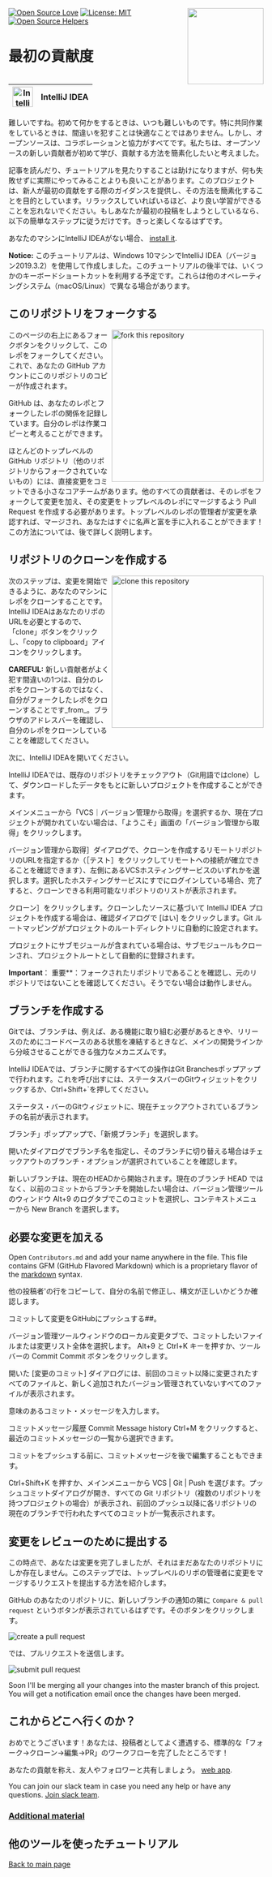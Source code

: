 [![Open Source Love](https://badges.frapsoft.com/os/v1/open-source.svg?v=103)](https://github.com/ellerbrock/open-source-badges/)
[<img align="right" width="150" src="https://firstcontributions.github.io/assets/gui-tool-tutorials/github-desktop-tutorial/join-slack-team.png">](https://join.slack.com/t/firstcontributors/shared_invite/zt-1hg51qkgm-Xc7HxhsiPYNN3ofX2_I8FA)
[![License: MIT](https://img.shields.io/badge/License-MIT-green.svg)](https://opensource.org/licenses/MIT)
[![Open Source Helpers](https://www.codetriage.com/roshanjossey/first-contributions/badges/users.svg)](https://www.codetriage.com/roshanjossey/first-contributions)

# 最初の貢献度

| <img alt="IntelliJ IDEA" src="https://upload.wikimedia.org/wikipedia/commons/9/9c/IntelliJ_IDEA_Icon.svg" width="40"> | IntelliJ IDEA |
| ------------------------------------------------------------------------------------------------------------------------------------ | ------------------ |


難しいですね。初めて何かをするときは、いつも難しいものです。特に共同作業をしているときは、間違いを犯すことは快適なことではありません。しかし、オープンソースは、コラボレーションと協力がすべてです。私たちは、オープンソースの新しい貢献者が初めて学び、貢献する方法を簡素化したいと考えました。

記事を読んだり、チュートリアルを見たりすることは助けになりますが、何も失敗せずに実際にやってみることよりも良いことがあります。このプロジェクトは、新人が最初の貢献をする際のガイダンスを提供し、その方法を簡素化することを目的としています。リラックスしていればいるほど、より良い学習ができることを忘れないでください。もしあなたが最初の投稿をしようとしているなら、以下の簡単なステップに従うだけです。きっと楽しくなるはずです。

あなたのマシンにIntelliJ IDEAがない場合、 [install it](https://www.jetbrains.com/idea/download/#section=windows).

**Notice:** このチュートリアルは、Windows 10マシンでIntelliJ IDEA（バージョン2019.3.2）を使用して作成しました。このチュートリアルの後半では、いくつかのキーボードショートカットを利用する予定です。これらは他のオペレーティングシステム（macOS/Linux）で異なる場合があります。

## このリポジトリをフォークする

<img align="right" width="300" src="https://firstcontributions.github.io/assets/gui-tool-tutorials/github-desktop-tutorial/fork.png" alt="fork this repository" />

このページの右上にあるフォークボタンをクリックして、このレポをフォークしてください。これで、あなたの GitHub アカウントにこのリポジトリのコピーが作成されます。

GitHub は、あなたのレポとフォークしたレポの関係を記録しています。自分のレポは作業コピーと考えることができます。

ほとんどのトップレベルの GitHub リポジトリ（他のリポジトリからフォークされていないもの）には、直接変更をコミットできる小さなコアチームがあります。他のすべての貢献者は、そのレポをフォークして変更を加え、その変更をトップレベルのレポにマージするよう Pull Request を作成する必要があります。トップレベルのレポの管理者が変更を承認すれば、マージされ、あなたはすぐに名声と富を手に入れることができます！この方法については、後で詳しく説明します。

## リポジトリのクローンを作成する

<img align="right" width="300" src="https://firstcontributions.github.io/assets/Readme/clone.png" alt="clone this repository" />

次のステップは、変更を開始できるように、あなたのマシンにレポをクローンすることです。IntelliJ IDEAはあなたのリポのURLを必要とするので、「clone」ボタンをクリックし、「copy to clipboard」アイコンをクリックします。

**CAREFUL:** 新しい貢献者がよく犯す間違いの1つは、自分のレポをクローンするのではなく、自分がフォークしたレポをクローンすることです_from_。ブラウザのアドレスバーを確認し、自分のレポをクローンしていることを確認してください。

次に、IntelliJ IDEAを開いてください。

IntelliJ IDEAでは、既存のリポジトリをチェックアウト（Git用語ではclone）して、ダウンロードしたデータをもとに新しいプロジェクトを作成することができます。

メインメニューから「VCS｜バージョン管理から取得」を選択するか、現在プロジェクトが開かれていない場合は、「ようこそ」画面の「バージョン管理から取得」をクリックします。

バージョン管理から取得］ダイアログで、クローンを作成するリモートリポジトリのURLを指定するか（［テスト］をクリックしてリモートへの接続が確立できることを確認できます）、左側にあるVCSホスティングサービスのいずれかを選択します。選択したホスティングサービスにすでにログインしている場合、完了すると、クローンできる利用可能なリポジトリのリストが表示されます。

クローン］をクリックします。クローンしたソースに基づいて IntelliJ IDEA プロジェクトを作成する場合は、確認ダイアログで [はい] をクリックします。Git ルートマッピングがプロジェクトのルートディレクトリに自動的に設定されます。

プロジェクトにサブモジュールが含まれている場合は、サブモジュールもクローンされ、プロジェクトルートとして自動的に登録されます。

**Important**： 重要**：フォークされたリポジトリであることを確認し、元のリポジトリではないことを確認してください。そうでない場合は動作しません。

## ブランチを作成する

Gitでは、ブランチは、例えば、ある機能に取り組む必要があるときや、リリースのためにコードベースのある状態を凍結するときなど、メインの開発ラインから分岐させることができる強力なメカニズムです。

IntelliJ IDEAでは、ブランチに関するすべての操作はGit Branchesポップアップで行われます。これを呼び出すには、ステータスバーのGitウィジェットをクリックするか、Ctrl+Shift+`を押してください。

ステータス・バーのGitウィジェットに、現在チェックアウトされているブランチの名前が表示されます。

ブランチ」ポップアップで、「新規ブランチ」を選択します。

開いたダイアログでブランチ名を指定し、そのブランチに切り替える場合はチェックアウトのブランチ・オプションが選択されていることを確認します。

新しいブランチは、現在のHEADから開始されます。現在のブランチ HEAD ではなく、以前のコミットからブランチを開始したい場合は、バージョン管理ツールのウィンドウ Alt+9 のログタブでこのコミットを選択し、コンテキストメニューから New Branch を選択します。

## 必要な変更を加える
Open `Contributors.md` and add your name anywhere in the file. This file contains GFM (GitHub Flavored Markdown) which is a proprietary flavor of the <a href="https://en.wikipedia.org/wiki/Markdown">markdown</a> syntax.

他の投稿者&apos;の行をコピーして、自分の名前で修正し、構文が正しいかどうか確認します。

コミットして変更をGitHubにプッシュする##。

バージョン管理ツールウィンドウのローカル変更タブで、コミットしたいファイルまたは変更リスト全体を選択します。 Alt+9 と Ctrl+K キーを押すか、ツールバーの Commit Commit ボタンをクリックします。

開いた [変更のコミット] ダイアログには、前回のコミット以降に変更されたすべてのファイルと、新しく追加されたバージョン管理されていないすべてのファイルが表示されます。

意味のあるコミット・メッセージを入力します。

コミットメッセージ履歴 Commit Message history Ctrl+M をクリックすると、最近のコミットメッセージの一覧から選択できます。

コミットをプッシュする前に、コミットメッセージを後で編集することもできます。

Ctrl+Shift+K を押すか、メインメニューから VCS | Git | Push を選びます。プッシュコミットダイアログが開き、すべての Git リポジトリ（複数のリポジトリを持つプロジェクトの場合）が表示され、前回のプッシュ以降に各リポジトリの現在のブランチで行われたすべてのコミットが一覧表示されます。

## 変更をレビューのために提出する

この時点で、あなたは変更を完了しましたが、それはまだあなたのリポジトリにしか存在しません。このステップでは、トップレベルのリポの管理者に変更をマージするリクエストを提出する方法を紹介します。

GitHub のあなたのリポジトリに、新しいブランチの通知の隣に `Compare & pull request` というボタンが表示されているはずです。そのボタンをクリックします。

<img src="https://firstcontributions.github.io/assets/gui-tool-tutorials/github-desktop-tutorial/compare-and-pull.png" alt="create a pull request" />

では、プルリクエストを送信します。

<img src="https://firstcontributions.github.io/assets/gui-tool-tutorials/github-desktop-tutorial/submit-pull-request.png" alt="submit pull request" />

Soon I'll be merging all your changes into the master branch of this project. You will get a notification email once the changes have been merged.

## これからどこへ行くのか？

おめでとうございます！あなたは、投稿者としてよく遭遇する、標準的な「フォーク→クローン→編集→PR」のワークフローを完了したところです！

あなたの貢献を称え、友人やフォロワーと共有しましょう。 [web app](https://firstcontributions.github.io#social-share).

You can join our slack team in case you need any help or have any questions. [Join slack team](https://join.slack.com/t/firstcontributors/shared_invite/zt-1hg51qkgm-Xc7HxhsiPYNN3ofX2_I8FA).


### [Additional material](../additional-material/git_workflow_scenarios/additional-material.md)

## 他のツールを使ったチュートリアル
[Back to main page](https://github.com/firstcontributions/first-contributions#tutorials-using-other-tools)
